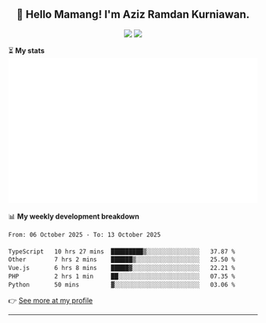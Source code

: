 <h2 align="center">👋 Hello Mamang! I'm Aziz Ramdan Kurniawan.</h2>  
<p align="center">
  <img src="https://komarev.com/ghpvc/?username=azizramdan">
  <img src="https://wakatime.com/badge/user/90056fa0-4c31-4eca-954e-2a3ac05896f9.svg">
</p>
    
⏳ **My stats**  
![](https://raw.githubusercontent.com/azizramdan/github-stats/master/generated/overview.svg#gh-dark-mode-only)

📊 **My weekly development breakdown**
<!--START_SECTION:waka-->

```txt
From: 06 October 2025 - To: 13 October 2025

TypeScript   10 hrs 27 mins  █████████▒░░░░░░░░░░░░░░░   37.87 %
Other        7 hrs 2 mins    ██████▒░░░░░░░░░░░░░░░░░░   25.50 %
Vue.js       6 hrs 8 mins    █████▓░░░░░░░░░░░░░░░░░░░   22.21 %
PHP          2 hrs 1 min     ██░░░░░░░░░░░░░░░░░░░░░░░   07.35 %
Python       50 mins         ▓░░░░░░░░░░░░░░░░░░░░░░░░   03.06 %
```

<!--END_SECTION:waka-->
👉 [See more at my profile](https://wakatime.com/@azizramdan)
***
